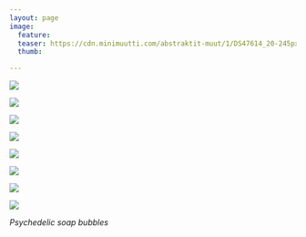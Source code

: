 ```yaml
---
layout: page
image:
  feature:
  teaser: https://cdn.minimuutti.com/abstraktit-muut/1/DS47614_20-245px.jpg
  thumb:

---
```


![](https://cdn.minimuutti.com/abstraktit-muut/1/DS47614_2-800px.jpg)

![](https://cdn.minimuutti.com/abstraktit-muut/1/DS47614_8-800px.jpg)

![](https://cdn.minimuutti.com/abstraktit-muut/1/DS47614_5-800px.jpg)

![](https://cdn.minimuutti.com/abstraktit-muut/1/DS47614_12-800px.jpg)

![](https://cdn.minimuutti.com/abstraktit-muut/1/DS47614_13-800px.jpg)

![](https://cdn.minimuutti.com/abstraktit-muut/1/DS47614_18-800px.jpg)

![](https://cdn.minimuutti.com/abstraktit-muut/1/DS47614_19-800px.jpg)

![](https://cdn.minimuutti.com/abstraktit-muut/1/DS47614_21-800px.jpg)

*Psychedelic soap bubbles*
